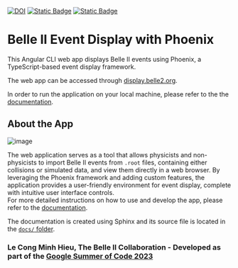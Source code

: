 [![DOI](https://zenodo.org/badge/DOI/10.5281/zenodo.10304032.svg)](https://doi.org/10.5281/zenodo.10304032) [![Static Badge](https://img.shields.io/badge/display-latest-009682)](https://display.belle2.org/) [![Static Badge](https://img.shields.io/badge/sphinx-latest-8cb63c)](https://display.belle2.org/documentation/) 


# Belle II Event Display with Phoenix

This Angular CLI web app displays Belle II events using Phoenix, a TypeScript-based event display framework.

The web app can be accessed through [display.belle2.org](https://display.belle2.org).

In order to run the application on your local machine, please refer to the the [documentation](https://display.belle2.org/documentation/developer/installation.html).

## About the App
![image](https://github.com/HieuLCM/GSoC2023_Belle2/assets/88785267/dc08313f-03a9-4832-9713-123b554b0a10)

The web application serves as a tool that allows physicists and non-physicists to import Belle II events from `.root` files, containing either collisions or simulated data, and view them directly in a web browser. By leveraging the Phoenix framework and adding custom features, the application provides a user-friendly environment for event display, complete with intuitive user interface controls.
<br>
For more detailed instructions on how to use and develop the app, please refer to the [documentation](https://display.belle2.org/documentation).

The documentation is created using Sphinx and its source file is located in the [`docs/` folder](https://github.com/belle2/display/tree/main/docs).

### Le Cong Minh Hieu, The Belle II Collaboration - Developed as part of the [Google Summer of Code 2023](https://hepsoftwarefoundation.org/gsoc/blogs/2023/blog_Belle2_HieuLeCongMinh.html)

